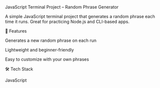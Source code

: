 JavaScript Terminal Project – Random Phrase Generator

A simple JavaScript terminal project that generates a random phrase each time it runs. Great for practicing Node.js and CLI-based apps.

🚀 Features

Generates a new random phrase on each run

Lightweight and beginner-friendly

Easy to customize with your own phrases


🛠️ Tech Stack

JavaScript 